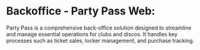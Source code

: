 # Backoffice - Party Pass Web: 
Party Pass is a comprehensive back-office solution designed to streamline and manage essential operations for clubs and discos. It handles key processes such as ticket sales, locker management, and purchase tracking.
